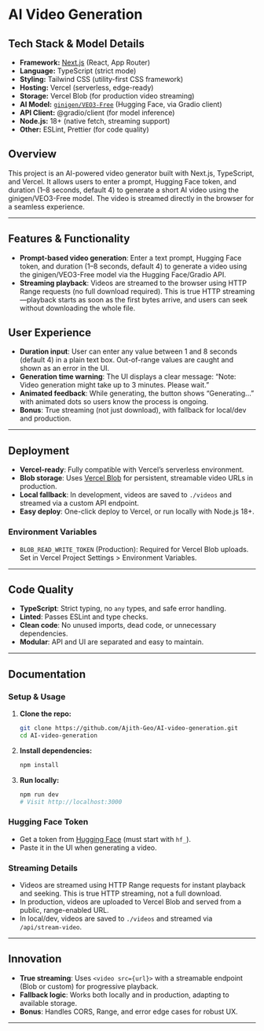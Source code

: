 
# AI Video Generation


## Tech Stack & Model Details

- **Framework:** [Next.js](https://nextjs.org/) (React, App Router)
- **Language:** TypeScript (strict mode)
- **Styling:** Tailwind CSS (utility-first CSS framework)
- **Hosting:** Vercel (serverless, edge-ready)
- **Storage:** Vercel Blob (for production video streaming)
- **AI Model:** [`ginigen/VEO3-Free`](https://huggingface.co/spaces/ginigen/VEO3-Free) (Hugging Face, via Gradio client)
- **API Client:** @gradio/client (for model inference)
- **Node.js:** 18+ (native fetch, streaming support)
- **Other:** ESLint, Prettier (for code quality)

## Overview
This project is an AI-powered video generator built with Next.js, TypeScript, and Vercel. It allows users to enter a prompt, Hugging Face token, and duration (1–8 seconds, default 4) to generate a short AI video using the ginigen/VEO3-Free model. The video is streamed directly in the browser for a seamless experience.

---

## Features & Functionality
- **Prompt-based video generation**: Enter a text prompt, Hugging Face token, and duration (1–8 seconds, default 4) to generate a video using the ginigen/VEO3-Free model via the Hugging Face/Gradio API.
- **Streaming playback**: Videos are streamed to the browser using HTTP Range requests (no full download required). This is true HTTP streaming—playback starts as soon as the first bytes arrive, and users can seek without downloading the whole file.
## User Experience

- **Duration input**: User can enter any value between 1 and 8 seconds (default 4) in a plain text box. Out-of-range values are caught and shown as an error in the UI.
- **Generation time warning**: The UI displays a clear message: “Note: Video generation might take up to 3 minutes. Please wait.”
- **Animated feedback**: While generating, the button shows “Generating...” with animated dots so users know the process is ongoing.
- **Bonus**: True streaming (not just download), with fallback for local/dev and production.

---

## Deployment
- **Vercel-ready**: Fully compatible with Vercel’s serverless environment.
- **Blob storage**: Uses [Vercel Blob](https://vercel.com/docs/storage/vercel-blob) for persistent, streamable video URLs in production.
- **Local fallback**: In development, videos are saved to `./videos` and streamed via a custom API endpoint.
- **Easy deploy**: One-click deploy to Vercel, or run locally with Node.js 18+.

### Environment Variables
- `BLOB_READ_WRITE_TOKEN` (Production): Required for Vercel Blob uploads. Set in Vercel Project Settings > Environment Variables.

---

## Code Quality
- **TypeScript**: Strict typing, no `any` types, and safe error handling.
- **Linted**: Passes ESLint and type checks.
- **Clean code**: No unused imports, dead code, or unnecessary dependencies.
- **Modular**: API and UI are separated and easy to maintain.

---

## Documentation

### Setup & Usage
1. **Clone the repo:**
	```bash
	git clone https://github.com/Ajith-Geo/AI-video-generation.git
	cd AI-video-generation
	```
2. **Install dependencies:**
	```bash
	npm install
	```
3. **Run locally:**
	```bash
	npm run dev
	# Visit http://localhost:3000
	```

### Hugging Face Token
- Get a token from [Hugging Face](https://huggingface.co/settings/tokens) (must start with `hf_`).
- Paste it in the UI when generating a video.

### Streaming Details
- Videos are streamed using HTTP Range requests for instant playback and seeking. This is true HTTP streaming, not a full download.
- In production, videos are uploaded to Vercel Blob and served from a public, range-enabled URL.
- In local/dev, videos are saved to `./videos` and streamed via `/api/stream-video`.


---

## Innovation
- **True streaming**: Uses `<video src={url}>` with a streamable endpoint (Blob or custom) for progressive playback.
- **Fallback logic**: Works both locally and in production, adapting to available storage.
- **Bonus**: Handles CORS, Range, and error edge cases for robust UX.

---
